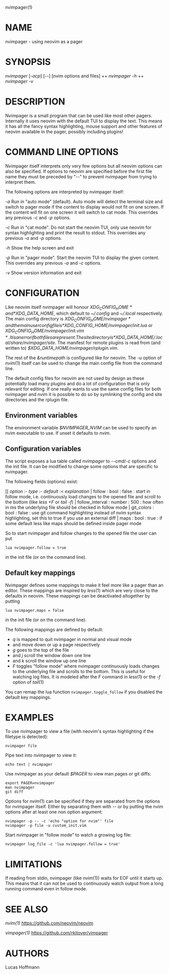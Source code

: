 nvimpager(1)

# NAME

nvimpager - using neovim as a pager

# SYNOPSIS

*nvimpager* [*-acp*] [\--] [nvim options and files] ++
*nvimpager* *-h* ++
*nvimpager* *-v*

# DESCRIPTION

Nvimpager is a small program that can be used like most other pagers.
Internally it uses neovim with the default TUI to display the text. This means
it has all the fancy syntax highlighting, mouse support and other features of
neovim available in the pager, possibly including plugins!

# COMMAND LINE OPTIONS

Nvimpager itself interprets only very few options but all neovim options can
also be specified. If options to neovim are specified before the first file
name they must be preceded by "\--" to prevent nvimpager from trying to
interpret them.

The following options are interpreted by nvimpager itself:

*-a*
	Run in "auto mode" (default). Auto mode will detect the terminal size and
	switch to pager mode if the content to display would not fit on one screen. If
	the content will fit on one screen it will switch to cat mode. This overrides
	any previous *-c* and *-p* options.

*-c*
	Run in "cat mode". Do not start the neovim TUI, only use neovim for syntax
	highlighting and print the result to stdout. This overrides any previous *-a*
	and *-p* options.

*-h*
	Show the help screen and exit

*-p*
	Run in "pager mode". Start the neovim TUI to display the given content. This
	overrides any previous *-a* and *-c* options.

*-v*
	Show version information and exit

# CONFIGURATION

Like neovim itself nvimpager will honour *$XDG_CONFIG_HOME* and
*$XDG_DATA_HOME*, which default to *~/.config* and *~/.local* respectively.
The main config directory is *$XDG_CONFIG_HOME/nvimpager* and the main user
config file is *$XDG_CONFIG_HOME/nvimpager/init.lua* or
*$XDG_CONFIG_HOME/nvimpager/init.vim*.  It is an error if both files are
present.  The site directory is *$XDG_DATA_HOME/.local/share/nvimpager/site*.
The manifest for remote plugins is read from (and written to)
*$XDG_DATA_HOME/nvimpager/rplugin.vim*.

The rest of the *&runtimepath* is configured like for neovim. The *-u* option
of *nvim*(1) itself can be used to change the main config file from the command
line.

The default config files for neovim are not used by design as these
potentially load many plugins and do a lot of configuration that is only
relevant for editing. If one really wants to use the same config files for
both nvimpager and nvim it is possible to do so by symlinking the config and
site directories and the rplugin file.

## Environment variables

The environment variable *$NVIMPAGER_NVIM* can be used to specify an nvim
executable to use.  If unset it defaults to *nvim*.

## Configuration variables

The script exposes a lua table called *nvimpager* to *--cmd*/*-c* options and
the init file. It can be modified to change some options that are
specific to nvimpager.

The following fields (options) exist:

[[ *option*
:- *type*
:- *default*
:< *explanation*
|  follow
:  bool
:  false
:  start in follow mode, i.e. continuously load changes to the opened file and
   scroll to the bottom (like *less +F* or *tail -f*)
|  follow_interval
:  number
:  500
:  how often in ms the underlying file should be checked in follow mode
|  git_colors
:  bool
:  false
:  use git command highlighting instead of nvim syntax highlighting,
   set this to true if you use an external diff
|  maps
:  bool
:  true
:  if some default less like maps should be defined inside pager mode

So to start nvimpager and follow changes to the opened file the user can put

```
lua nvimpager.follow = true
```

in the init file (or on the command line).

## Default key mappings

Nvimpager defines some mappings to make it feel more like a pager than an
editor.  These mappings are inspired by *less*(1) which are very close to the
defaults in neovim.  These mappings can be deactivated altogether by putting

```
lua nvimpager.maps = false
```

in the init file (or on the command line).

The following mappings are defined by default:

- *q* is mapped to quit nvimpager in normal and visual mode
- *<Space>* and *<S-Space>* move down or up a page respectively
- *g* goes to the top of the file
- *<Down>* and *j* scroll the window down one line
- *<Up>* and *k* scroll the window up one line
- *F* toggles "follow mode" where nvimpager continuously loads changes to the
  underlying file and scrolls to the bottom.  This is useful for watching log
  files.  It is modeled after the *F* command in *less*(1) or the *-f* option
  of *tail*(1)

You can remap the lua function `nvimpager.toggle_follow` if you disabled the
default key mappings.

# EXAMPLES

To use nvimpager to view a file (with neovim's syntax highlighting if the
filetype is detected):

```
nvimpager file
```

Pipe text into nvimpager to view it:

```
echo text | nvimpager
```

Use nvimpager as your default *$PAGER* to view man pages or git diffs:

```
export PAGER=nvimpager
man nvimpager
git diff
```

Options for *nvim*(1) can be specified if they are separated from the options
for nvimpager itself.  Either by separating them with *--* or by putting the
nvim options after at least one non option argument:

```
nvimpager -p -- -c 'echo "option for nvim"' file
nvimpager -p file -u custom_init.vim
```

Start nvimpager in "follow mode" to watch a growing log file:

```
nvimpager log_file -c 'lua nvimpager.follow = true'
```

# LIMITATIONS

If reading from stdin, nvimpager (like *nvim*(1)) waits for EOF until it starts
up.  This means that it can not be used to continuously watch output from a
long running command even in follow mode.

# SEE ALSO

*nvim(1)* https://github.com/neovim/neovim

*vimpager(1)* https://github.com/rkitover/vimpager

# AUTHORS

Lucas Hoffmann
